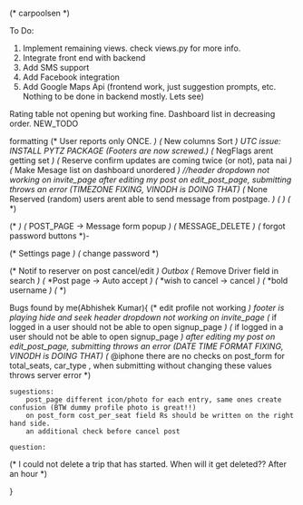 (* carpoolsen *)

To Do:

1. Implement remaining views. check views.py for more info.
2. Integrate front end with backend
3. Add SMS support
4. Add Facebook integration
5. Add Google Maps Api (frontend work, just suggestion prompts, etc. Nothing to be done in backend mostly. Lets see)


Rating table not opening but working fine.
Dashboard list in decreasing order.
NEW_TODO

formatting
(* User reports only ONCE. *)
(* New columns Sort *)
UTC issue: INSTALL PYTZ PACKAGE
(*Footers are now screwed.*)
(* NegFlags arent getting set *)
(* Reserve confirm updates are coming twice (or not), pata nai *)
(* Make Mesage list on dashboard unordered *)
//header dropdown not working on invite_page
after editing my post on edit_post_page, submitting throws an error (TIMEZONE FIXING, VINODH is DOING THAT)
(* None Reserved (random) users arent able to send message from postpage. *)
(* <!-- REPORT USER --> *)
(* <!-- TEll user about neg flags warning --> *)


(* <!-- EDIT_POST_PAGE --> *)
(* POST_PAGE -> Message form popup *)
(* MESSAGE_DELETE *)
(* forgot password buttons *)-

(* Settings page *)
(* change password *)




(* Notif to reserver on post cancel/edit *)
Outbox
(* Remove Driver field in search *)
(* *Post page -> Auto accept *)
(* *wish to cancel -> cancel *)
(* *bold username *)
(* <!-- Old posts = not changable --> *)

Bugs found by me(Abhishek Kumar){
(* 	edit profile not working *)
	footer is playing hide and seek
	header dropdown not working on invite_page
(*	if logged in a user should not be able to open signup_page *)
(* 	if logged in a user should not be able to open signup_page *)
	after editing my post on edit_post_page, submitting throws an error (DATE TIME FORMAT FIXING, VINODH is DOING THAT)
(* 	@iphone there are no checks on post_form for total_seats, car_type , when submitting without changing these values throws server error *)

	sugestions:
		post_page different icon/photo for each entry, same ones create confusion (BTW dummy profile photo is great!!)
		on post_form cost_per_seat field Rs should be written on the right hand side.
		an additional check before cancel post

	question:
(* 		I could not delete a trip that has started. When will it get deleted?? After an hour *)

}
 

